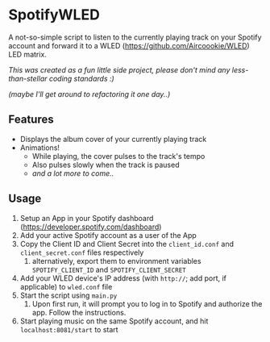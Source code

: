 # SpotifyWLED
A not-so-simple script to listen to the currently playing track on your Spotify account and forward it to a WLED (https://github.com/Aircoookie/WLED) LED matrix.


_This was created as a fun little side project, please don't mind any less-than-stellar coding standards :)_

_(maybe I'll get around to refactoring it one day..)_

## Features
- Displays the album cover of your currently playing track
- Animations!
  - While playing, the cover pulses to the track's tempo
  - Also pulses slowly when the track is paused
  - _and a lot more to come.._


## Usage
1. Setup an App in your Spotify dashboard (https://developer.spotify.com/dashboard)
2. Add your active Spotify account as a user of the App
3. Copy the Client ID and Client Secret into the `client_id.conf` and `client_secret.conf` files respectively 
   1. alternatively, export them to environment variables `SPOTIFY_CLIENT_ID` and `SPOTIFY_CLIENT_SECRET`
4. Add your WLED device's IP address (with `http://`; add port, if applicable) to `wled.conf` file
5. Start the script using `main.py`
   1. Upon first run, it will prompt you to log in to Spotify and authorize the app. Follow the instructions.
6. Start playing music on the same Spotify account, and hit `localhost:8081/start` to start
